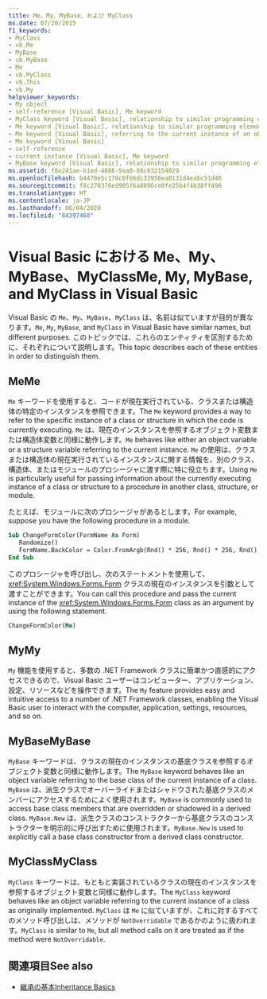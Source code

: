 ```yaml
---
title: Me、My、MyBase、および MyClass
ms.date: 07/20/2015
f1_keywords:
- MyClass
- vb.Me
- MyBase
- vb.MyBase
- Me
- vb.MyClass
- vb.This
- vb.My
helpviewer_keywords:
- My object
- self-reference [Visual Basic], Me keyword
- MyClass keyword [Visual Basic], relationship to similar programming elements
- Me keyword [Visual Basic], relationship to similar programming elements
- Me keyword [Visual Basic], referring to the current instance of an object
- Me keyword [Visual Basic]
- self-reference
- current instance [Visual Basic], Me keyword
- MyBase keyword [Visual Basic], relationship to similar programming elements
ms.assetid: f8e241ae-b1ed-4886-9aa0-08c632154029
ms.openlocfilehash: b4470e5c178c0f66dc33956ea0131d4eabc51d46
ms.sourcegitcommit: f8c270376ed905f6a8896ce0fe25b4f4b38ff498
ms.translationtype: HT
ms.contentlocale: ja-JP
ms.lasthandoff: 06/04/2020
ms.locfileid: "84397468"
---
```

# <a name="me-my-mybase-and-myclass-in-visual-basic"></a><span data-ttu-id="5ed1e-102">Visual Basic における Me、My、MyBase、MyClass</span><span class="sxs-lookup"><span data-stu-id="5ed1e-102">Me, My, MyBase, and MyClass in Visual Basic</span></span>
<span data-ttu-id="5ed1e-103">Visual Basic の `Me`、`My`、`MyBase`、`MyClass` は、名前は似ていますが目的が異なります。</span><span class="sxs-lookup"><span data-stu-id="5ed1e-103">`Me`, `My`, `MyBase`, and `MyClass` in Visual Basic have similar names, but different purposes.</span></span> <span data-ttu-id="5ed1e-104">このトピックでは、これらのエンティティを区別するために、それぞれについて説明します。</span><span class="sxs-lookup"><span data-stu-id="5ed1e-104">This topic describes each of these entities in order to distinguish them.</span></span>  
  
## <a name="me"></a><span data-ttu-id="5ed1e-105">Me</span><span class="sxs-lookup"><span data-stu-id="5ed1e-105">Me</span></span>  
 <span data-ttu-id="5ed1e-106">`Me` キーワードを使用すると、コードが現在実行されている、クラスまたは構造体の特定のインスタンスを参照できます。</span><span class="sxs-lookup"><span data-stu-id="5ed1e-106">The `Me` keyword provides a way to refer to the specific instance of a class or structure in which the code is currently executing.</span></span> <span data-ttu-id="5ed1e-107">`Me` は、現在のインスタンスを参照するオブジェクト変数または構造体変数と同様に動作します。</span><span class="sxs-lookup"><span data-stu-id="5ed1e-107">`Me` behaves like either an object variable or a structure variable referring to the current instance.</span></span> <span data-ttu-id="5ed1e-108">`Me` の使用は、クラスまたは構造体の現在実行されているインスタンスに関する情報を、別のクラス、構造体、またはモジュールのプロシージャに渡す際に特に役立ちます。</span><span class="sxs-lookup"><span data-stu-id="5ed1e-108">Using `Me` is particularly useful for passing information about the currently executing instance of a class or structure to a procedure in another class, structure, or module.</span></span>  
  
 <span data-ttu-id="5ed1e-109">たとえば、モジュールに次のプロシージャがあるとします。</span><span class="sxs-lookup"><span data-stu-id="5ed1e-109">For example, suppose you have the following procedure in a module.</span></span>  
  
```vb  
Sub ChangeFormColor(FormName As Form)  
   Randomize()  
   FormName.BackColor = Color.FromArgb(Rnd() * 256, Rnd() * 256, Rnd() * 256)  
End Sub  
```  
  
 <span data-ttu-id="5ed1e-110">このプロシージャを呼び出し、次のステートメントを使用して、<xref:System.Windows.Forms.Form> クラスの現在のインスタンスを引数として渡すことができます。</span><span class="sxs-lookup"><span data-stu-id="5ed1e-110">You can call this procedure and pass the current instance of the <xref:System.Windows.Forms.Form> class as an argument by using the following statement.</span></span>  
  
```vb  
ChangeFormColor(Me)  
```  
  
## <a name="my"></a><span data-ttu-id="5ed1e-111">My</span><span class="sxs-lookup"><span data-stu-id="5ed1e-111">My</span></span>  
 <span data-ttu-id="5ed1e-112">`My` 機能を使用すると、多数の .NET Framework クラスに簡単かつ直感的にアクセスできるので、Visual Basic ユーザーはコンピューター、アプリケーション、設定、リソースなどを操作できます。</span><span class="sxs-lookup"><span data-stu-id="5ed1e-112">The `My` feature provides easy and intuitive access to a number of .NET Framework classes, enabling the Visual Basic user to interact with the computer, application, settings, resources, and so on.</span></span>  
  
## <a name="mybase"></a><span data-ttu-id="5ed1e-113">MyBase</span><span class="sxs-lookup"><span data-stu-id="5ed1e-113">MyBase</span></span>  
 <span data-ttu-id="5ed1e-114">`MyBase` キーワードは、クラスの現在のインスタンスの基底クラスを参照するオブジェクト変数と同様に動作します。</span><span class="sxs-lookup"><span data-stu-id="5ed1e-114">The `MyBase` keyword behaves like an object variable referring to the base class of the current instance of a class.</span></span> <span data-ttu-id="5ed1e-115">`MyBase` は、派生クラスでオーバーライドまたはシャドウされた基底クラスのメンバーにアクセスするためによく使用されます。</span><span class="sxs-lookup"><span data-stu-id="5ed1e-115">`MyBase` is commonly used to access base class members that are overridden or shadowed in a derived class.</span></span> <span data-ttu-id="5ed1e-116">`MyBase.New` は、派生クラスのコンストラクターから基底クラスのコンストラクターを明示的に呼び出すために使用されます。</span><span class="sxs-lookup"><span data-stu-id="5ed1e-116">`MyBase.New` is used to explicitly call a base class constructor from a derived class constructor.</span></span>  
  
## <a name="myclass"></a><span data-ttu-id="5ed1e-117">MyClass</span><span class="sxs-lookup"><span data-stu-id="5ed1e-117">MyClass</span></span>  
 <span data-ttu-id="5ed1e-118">`MyClass` キーワードは、もともと実装されているクラスの現在のインスタンスを参照するオブジェクト変数と同様に動作します。</span><span class="sxs-lookup"><span data-stu-id="5ed1e-118">The `MyClass` keyword behaves like an object variable referring to the current instance of a class as originally implemented.</span></span> <span data-ttu-id="5ed1e-119">`MyClass` は `Me` に似ていますが、これに対するすべてのメソッド呼び出しは、メソッドが `NotOverridable` であるかのように扱われます。</span><span class="sxs-lookup"><span data-stu-id="5ed1e-119">`MyClass` is similar to `Me`, but all method calls on it are treated as if the method were `NotOverridable`.</span></span>  
  
## <a name="see-also"></a><span data-ttu-id="5ed1e-120">関連項目</span><span class="sxs-lookup"><span data-stu-id="5ed1e-120">See also</span></span>

- [<span data-ttu-id="5ed1e-121">継承の基本</span><span class="sxs-lookup"><span data-stu-id="5ed1e-121">Inheritance Basics</span></span>](../language-features/objects-and-classes/inheritance-basics.md)
